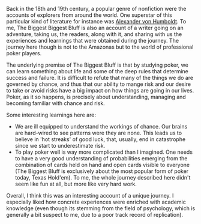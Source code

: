 
Back in the 18th and 19th century, a popular genre of nonfiction were the accounts of explorers from around the world. One superstar of this particular kind of literature for instance was <a href="https://www.goodreads.com/review/show/4190985961">Alexander von Humboldt</a>. To me, The Biggest Biggest Bluff is also an account of a writer going on an adventure, taking us, the readers, along with it, and sharing with us the experiences and learnings that were obtained during the journey. The journey here though is not to the Amazonas but to the world of professional poker players.

The underlying premise of The Biggest Bluff is that by studying poker, we can learn something about life and some of the deep rules that determine success and failure. It is difficult to refute that many of the things we do are governed by chance, and thus that our ability to mange risk and our desire to take or avoid risks have a big impact on how things are going in our lives. Poker, as it so happens, is precisely about understanding, managing and becoming familiar with chance and risk.

Some interesting learnings here are:

- We are ill equipped to understand the workings of chance. Our brains are hard-wired to see patterns were they are none. This leads us to believe in 'hot streaks' of good luck, that, usually, end in catastrophe since we start to underestimate risk.
- To play poker well is way more complicated than I imagined. One needs to have a very good understanding of probabilities emerging from the combination of cards held on hand and open cards visible to everyone (The Biggest Bluff is exclusively about the most popular form of poker today, Texas Hold'em). To me, the whole journey described here didn't seem like fun at all, but more like very hard work.

Overall, I think this was an interesting account of a unique journey. I especially liked how concrete experiences were enriched with academic knowledge (even though its stemming from the field of psychology, which is generally a bit suspect to me, due to a poor track record of replication).


